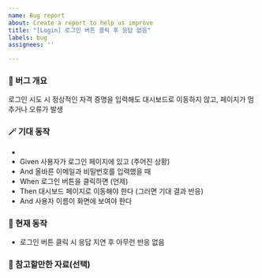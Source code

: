 ```yaml
---
name: Bug report
about: Create a report to help us improve
title: "[Login] 로그인 버튼 클릭 후 응답 없음"
labels: bug
assignees: ''

---
```


### 🚨 버그 개요
로그인 시도 시 정상적인 자격 증명을 입력해도 대시보드로 이동하지 않고, 페이지가 멈추거나 오류가 발생

### 🪄 기대 동작
- 
- Given 사용자가 로그인 페이지에 있고 (주어진 상황)
- And 올바른 이메일과 비밀번호를 입력했을 때 
- When 로그인 버튼을 클릭하면 (언제)
- Then 대시보드 페이지로 이동해야 한다 (그러면 기대 결과 반응)
- And 사용자 이름이 화면에 보여야 한다


### 🔧 현재 동작
- 로그인 버튼 클릭 시 응답 지연 후 아무런 반응 없음

### 🔎 참고할만한 자료(선택)
